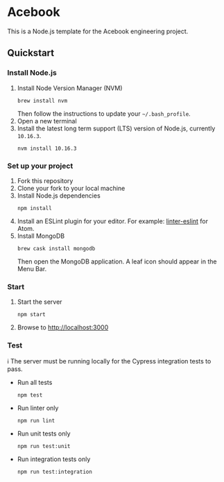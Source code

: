 # Acebook

This is a Node.js template for the Acebook engineering project.

## Quickstart

### Install Node.js

1. Install Node Version Manager (NVM)
    ```
    brew install nvm
    ```
    Then follow the instructions to update your `~/.bash_profile`.
1. Open a new terminal
1. Install the latest long term support (LTS) version of Node.js, currently `10.16.3`.
    ```
    nvm install 10.16.3
    ```

### Set up your project

1. Fork this repository
1. Clone your fork to your local machine
1. Install Node.js dependencies
    ```
    npm install
    ```
1. Install an ESLint plugin for your editor. For example: [linter-eslint](https://github.com/AtomLinter/linter-eslint) for Atom.
1. Install MongoDB
    ```
    brew cask install mongodb
    ```
    Then open the MongoDB application. A leaf icon should appear in the Menu Bar.

### Start

1. Start the server
    ```
    npm start
    ```
1. Browse to [http://localhost:3000](http://localhost:3000)

### Test

ℹ️ The server must be running locally for the Cypress integration tests to pass.

* Run all tests
    ```
    npm test
    ```
* Run linter only
    ```
    npm run lint
    ```
* Run unit tests only
    ```
    npm run test:unit
    ```
* Run integration tests only
    ```
    npm run test:integration
    ```
